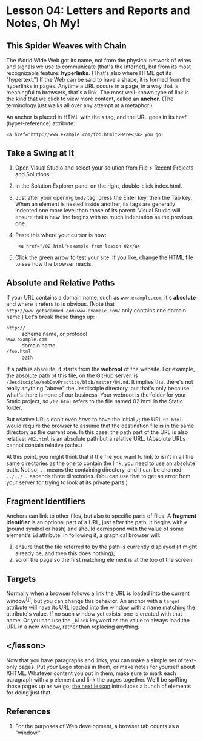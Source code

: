 Lesson 04: Letters and Reports and Notes, Oh My!
================================================

This Spider Weaves with Chain
-----------------------------

The World Wide Web got its name, not from the physical network of wires and signals we use to communicate (that's the Internet), but from its most recognizable feature: **hyperlinks**. (That's also where HTML got its "hypertext.") If the Web can be said to have a shape, it is formed from the hyperlinks in pages. Anytime a URL occurs in a page, in a way that is meaningful to browsers, that's a link. The most well-known type of link is the kind that we click to view more content, called an **anchor**. (The terminology just walks all over any attempt at a metaphor.)

An anchor is placed in HTML with the `a` tag, and the URL goes in its `href` (hyper-reference) attribute:

    <a href="http://www.example.com/foo.html">Here</a> you go!

Take a Swing at It
------------------

1. Open Visual Studio and select your solution from File > Recent Projects and Solutions.

2. In the Solution Explorer panel on the right, double-click index.html.

3. Just after your opening `body` tag, press the Enter key, then the Tab key. When an element is nested inside another, its tags are generally indented one more level than those of its parent. Visual Studio will ensure that a new line begins with as much indentation as the previous one.

4. Paste this where your cursor is now:
        
        <a href="/02.html">example from lesson 02</a>
        
5. Click the green arrow to test your site. If you like, change the HTML file to see how the browser reacts.

Absolute and Relative Paths
---------------------------

If your URL contains a domain name, such as `www.example.com`, it's **absolute** and where it refers to is obvious. (Note that `http://www.getscammed.com/www.example.com/` only contains one domain name.) Let's break these things up:

<dl>
  <dt><code>http://</code></dt>
  <dd>scheme name, or protocol</dd>

  <dt><code>www.example.com</code></dt>
  <dd>domain name</dd>

  <dt><code>/foo.html</code></dt>
  <dd>path</dd>
</dl>

If a path is absolute, it starts from the **webroot** of the website. For example, the absolute path of this file, on the GitHub server, is `/Jesdisciple/WebDevPractice/blob/master/04.md`. It implies that there's not really anything "above" the Jesdisciple directory, but that's only because what's there is none of our business. Your webroot is the folder for your Static project, so `/02.html` refers to the file named 02.html in the Static folder.

But relative URLs don't even *have* to have the initial `/`; the URL `02.html` would require the browser to assume that the destination file is in the same directory as the current one. In this case, the path part of the URL is also relative; `/02.html` is an absolute path but a relative URL. (Absolute URLs cannot contain relative paths.)

At this point, you might think that if the file you want to link to isn't in all the same directories as the one to contain the link, you need to use an absolute path. Not so; `..` means the containing directory, and it can be chained: `../../..` ascends three directories. (You can use that to get an error from your server for trying to look at its private parts.)

Fragment Identifiers
--------------------

Anchors can link to other files, but also to specific parts of files. A **fragment identifier** is an optional part of a URL, just after the path. It begins with `#` (pound symbol or hash) and should correspond with the value of some element's `id` attribute. In following it, a graphical browser will:

1.  ensure that the file referred to by the path is currently displayed (it might already be, and then this does nothing);
2.  scroll the page so the first matching element is at the top of the screen.

Targets
-------

Normally when a browser follows a link the URL is loaded into the current window<sup>[[1](#references)]</sup>, but you can change this behavior. An anchor with a `target` attribute will have its URL loaded into the window with a name matching the attribute's value. If no such window yet exists, one is created with that name. Or you can use the `_blank` keyword as the value to always load the URL in a new window, rather than replacing anything.

&lt;/lesson&gt;
---------------

Now that you have paragraphs and links, you can make a simple set of text-only pages. Put your Lego stories in them, or make notes for yourself about XHTML. Whatever content you put in them, make sure to mark each paragraph with a `p` element and link the pages together. We'll be spiffing those pages up as we go; [the next lesson](05.md) introduces a bunch of elements for doing just that.

References
----------

1.  For the purposes of Web development, a browser tab counts as a "window."